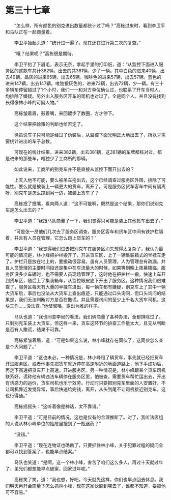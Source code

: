 #	第三十七章

　　“怎么样，所有颜色的别克进出数量都统计过了吗？”高栋过来时，看到李卫平和马队正在一起商量着。

　　李卫平抬起头道：“统计过一遍了，现在还在进行第二次的复查。”

　　“哦？结果呢？”高栋很是期待。

　　李卫平抬了下眉毛，表示无奈，拿起手里的打印纸，道：“从监控下面进入服务区的这款车共计382辆，出去的共381辆，少了一辆。其中白色的进来40辆，出去40辆。晶灰的进来65辆，出去65辆。咖啡色的进来57辆，出去57辆。蓝色的进来147辆，出去147辆。唯独银灰色的，进来73辆，出去72辆，少一辆。有三十多辆车停留超过了1个小时，我们一一和对方单位确认过，也联系了开车当时人，均排除了嫌疑。另外出入服务区开车的司机也对过了，全是同个人。并且没有找到长得像林小峰的可疑人物。”

　　高栋皱着眉，鼓着嘴，来回踱步了数圈，方才停下。

　　这个结果把徐策的判断也给否定了。

　　徐策说车子只可能是经过了伪装后，从监控下面光明正大地出去了，所以才需要统计进出的车子总数。

　　可现在的统计结果，进来382辆，出去381辆，这381辆的车牌都核对过，都是进来的那些车，唯独少了工商所的那辆。

　　如此说来，工商所的别克车并不是直接从监控下面开出去的？

　　上天入地不可能，要么被吊车拖出去，这个已经调查过服务区外围，排除了可能性。要么就是被装上一辆更大的货车，离开了。可是服务区货车客车中间有隔离呀，别克车是怎么跑到另一边，被装上货车了？

　　高栋抿了抿嘴，看向两人道：“这不可能啊，既然是这个结果，那你们说别克车是怎么出去的？”

　　李卫平道：“我跟马队商量了一下，我们觉得只可能是装上其他货车出去了。”

　　“可是张一昂他们几次去了服务区调查，服务区客车和货车区中间有铁护栏隔着，并且有人员在管理，它怎么跑上货车的？”

　　李卫平道：“我觉得我们过去把别克车在服务区消失想得太复杂了，我认为最可能的情况是，林小峰把护栏搬开了，开进货车区，上了一辆集装箱式的半挂车走了。护栏只是放在地上的，要搬动很容易。虽有人员管理，人为管理总有疏漏，并且人员管理的主要时间段还是集中在车流量大的时候，如果等到晚上夜幕降临，服务区没多少车辆时，也不需要人员现场管理了，这时他在把护栏一搬，快速上车开到货车区，随后上了集装箱车，从监控眼皮底下开出了服务区。这种情况我们很难查了，服务区每天有大量的半挂车进出，每一辆车都有嫌疑，别克车上了其中一辆大货车后，事后也没法从大货车上查出痕迹，只能通过口头询问，但口头询问的结果是，我们无法判断对方是否在撒谎。并且需要询问的至少上千名大货车司机。这块工作……没法查。”他皱皱嘴，露出为难的样子。

　　马队也道：“我也同意李局的看法，我们俩商量了各种办法，全都排除过了，只剩别克车装上大货车，但这样一来，货车这环节的排查工作量太大，且无从判断是否有人撒谎，结果不可靠。”

　　高栋紧皱着眉，道：“可是如果这么说，林小峰就存在同伙了，这同伙怎么查是个大问题了。”

　　李卫平道：“这也未必，一种情况是，林小峰租了辆货车，事先就已经把货车开进服务区，或者他事先把货车就近停在高速附近的地面道路上，他下手成功后，再走下高速把货车开上高速，开进服务区。另一种情况是，林小峰跟某个货车司机联系好，谎称他有辆违法车辆停在服务区里，怕被查，需要货车帮忙运出去，开出有诱惑力的运价，货车司机也乐于效劳。行动时只要把别克车里面的人安置好，不让司机靠近发觉异常，事后快速给完钱，离开，从头到尾不让司机接近别克车，这也行得通。”

　　高栋摇摇头：“这听着像是神话，太不靠谱。”

　　李卫平道：“可是目前的情况，这也是仅有的合理推断了。对了，我听法医组的人说从林小峰单位的抽屉里搜到了一瓶迷药？”

　　“没错。”

　　李卫平道：“现在连物证也确凿了，只要抓住林小峰，关于犯罪过程的疑问全都可以找到答案了，也能早点结案。”

　　马队也笑道：“是啊，这一个林小峰，害苦了咱们这么多人，再过十天就过年了，弟兄们都想能早点破案，回家过年呢。”

　　高栋笑了笑，道：“我也想，好吧，今天就先这样，你们也早点回去休息。我们明天再开会商量下怎么抓林小峰，现在这家伙躲到哪去了，谁都不知道，要抓他可不容易。”
